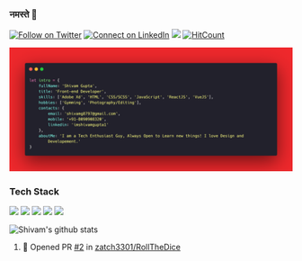 ### नमस्ते 🙏

[![Follow on Twitter](https://img.shields.io/badge/--twitter?label=Twitter&logo=Twitter&style=social)](https://twitter.com/imshivamgupta_)
[![Connect on LinkedIn](https://img.shields.io/badge/--linkedin?label=LinkedIn&logo=LinkedIn&style=social)](https://www.linkedin.com/in/imshivamgupta1)
[![](https://img.shields.io/badge/Gmail-shivamg8797%40gmail.com-red?logo=Gmail&logoColor=Red&labelColor=black)](mailto:shivamg8797@gmail.com)
[![HitCount](http://hits.dwyl.com/imshivamgupta/imshivamgupta.svg)](http://hits.dwyl.com/imshivamgupta/imshivamgupta)

![Introduction](https://github.com/imshivamgupta/imshivamgupta/blob/master/assets/intro.png?raw=true)

### Tech Stack

<img src="https://img.shields.io/badge/html5%20-%23E34F26.svg?&style=for-the-badge&logo=html5&logoColor=white"/> <img src="https://img.shields.io/badge/css3%20-%231572B6.svg?&style=for-the-badge&logo=css3&logoColor=white"/>
<img src="https://img.shields.io/badge/javascript%20-%23323330.svg?&style=for-the-badge&logo=javascript&logoColor=%23F7DF1E"/>
<img src="https://img.shields.io/badge/react%20-%2320232a.svg?&style=for-the-badge&logo=react&logoColor=%2361DAFB"/>
<img src="https://img.shields.io/badge/vuejs%20-%2335495e.svg?&style=for-the-badge&logo=vue.js&logoColor=%234FC08D"/>

![Shivam's github stats](https://github-readme-stats.vercel.app/api?username=imshivamgupta&show_icons=true&theme=dark)

<!--START_SECTION:activity-->

1. 💪 Opened PR [#2](https://github.com/zatch3301/RollTheDice/pull/2) in [zatch3301/RollTheDice](https://github.com/zatch3301/RollTheDice)
   <!--END_SECTION:activity-->
